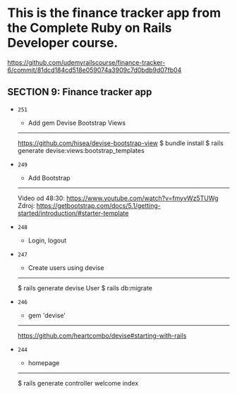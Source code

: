# This is the finance tracker app from the Complete Ruby on Rails Developer course.
https://github.com/udemyrailscourse/finance-tracker-6/commit/81dcd184cd518e059074a3909c7d0bdb9d07fb04

SECTION 9: Finance tracker app
--------------------------------
* `251`
  * Add gem Devise Bootstrap Views
  ---
  https://github.com/hisea/devise-bootstrap-view
  $ bundle install
  $ rails generate devise:views:bootstrap_templates

* `249`
  * Add Bootstrap
  ---
  Video od 48:30: https://www.youtube.com/watch?v=fmyvWz5TUWg
  Zdroj: https://getbootstrap.com/docs/5.1/getting-started/introduction/#starter-template


* `248`
  * Login, logout

* `247`
  * Create users using devise
  ---
  $ rails generate devise User
  $ rails db:migrate

* `246`
  * gem 'devise'
  --- 
  https://github.com/heartcombo/devise#starting-with-rails


* `244`
  * homepage
  ---
  $ rails generate controller welcome index
